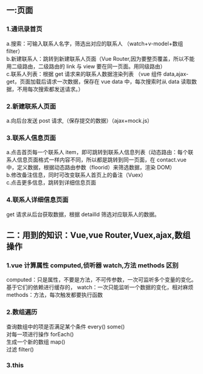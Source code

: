 ## 一:页面

### 1.通讯录首页

a.搜索：可输入联系人名字，筛选出对应的联系人 （watch+v-model+数组 filter）<br>
b.新建联系人：跳转到新建联系人页面（Vue Router,因为要整页覆盖，所以不能用二级路由，二级路由的 link 与 view 要在同一页面。用同级路由）<br>
c.联系人列表：根据 get 请求来的联系人数据渲染列表 （vue 组件 data,ajax-get，页面加载后请求一次数据，保存在 vue data 中，每次搜索时从 data 读取数据，不用每次搜索都发送请求。）<br>

### 2.新建联系人页面

a.向后台发送 post 请求,（保存提交的数据）（ajax+mock.js）<br>

### 3.联系人信息页面

a.点击首页每一个联系人 item，即可跳转到联系人信息列表（动态路由：每个联系人信息页面格式一样内容不同，所以都是跳转到同一页面，在 contact.vue 中，定义数据，根据动态路由参数（floorid）来筛选数据，渲染 DOM）<br>
b.修改备注信息，同时可改变联系人首页上的备注（Vuex）<br>
c.点击更多信息，跳转到详细信息页面<br>

### 4.联系人详细信息页面

get 请求从后台获取数据，根据 detailId 筛选对应联系人的数据。<br>

## 二：用到的知识：Vue,vue Router,Vuex,ajax,数组操作

### 1.vue 计算属性 computed,侦听器 watch,方法 methods 区别<br>

computed：只是属性，不要是方法，不可传参数，一次可监听多个变量的变化。基于它们的依赖进行缓存的，
watch：一次只能监听一个数据的变化，相对麻烦
methods：方法，每次触发都要执行函数

### 2.数组遍历
查询数组中的项是否满足某个条件
every()
some()<br>
对每一项进行操作
forEach()<br>
生成一个新的数组
map()<br>
过滤
filter()<br>

### 3.this

